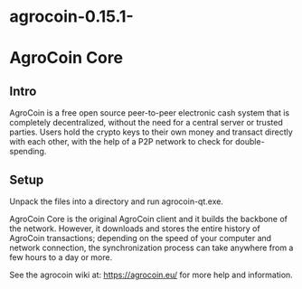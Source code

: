 # agrocoin-0.15.1-
AgroCoin Core
=============

Intro
-----
AgroCoin is a free open source peer-to-peer electronic cash system that is
completely decentralized, without the need for a central server or trusted
parties.  Users hold the crypto keys to their own money and transact directly
with each other, with the help of a P2P network to check for double-spending.


Setup
-----
Unpack the files into a directory and run agrocoin-qt.exe.

AgroCoin Core is the original AgroCoin client and it builds the backbone of the network.
However, it downloads and stores the entire history of AgroCoin transactions;
depending on the speed of your computer and network connection, the synchronization
process can take anywhere from a few hours to a day or more.

See the agrocoin wiki at:
  https://agrocoin.eu/
for more help and information.
